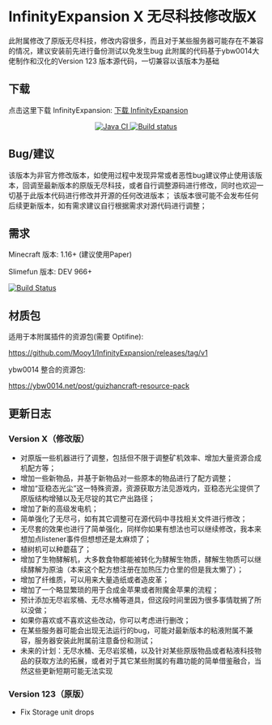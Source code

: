 # InfinityExpansion X 无尽科技修改版X

此附属修改了原版无尽科技，修改内容很多，而且对于某些服务器可能存在不兼容的情况，建议安装前先进行备份测试以免发生bug
此附属的代码基于ybw0014大佬制作和汉化的Version 123 版本源代码，一切兼容以该版本为基础

## 下载

点击这里下载 InfinityExpansion: [下载 InfinityExpansion](https://builds.guizhanss.net/ybw0014/InfinityExpansion-CN/master)

<p align="center">
  <a href="https://github.com/ybw0014/InfinityExpansion-CN/actions/workflows/maven.yml">
    <img src="https://github.com/ybw0014/InfinityExpansion-CN/actions/workflows/maven.yml/badge.svg" alt="Java CI"/>
  </a>

  <a href="https://builds.guizhanss.net/ybw0014/InfinityExpansion-CN/master">
    <img src="https://builds.guizhanss.net/f/ybw0014/InfinityExpansion-CN/master/badge.svg" alt="Build status"/>
  </a>
</p>

## Bug/建议

该版本为非官方修改版本，如使用过程中发现异常或者恶性bug建议停止使用该版本，回调至最新版本的原版无尽科技，或者自行调整源码进行修改，同时也欢迎一切基于此版本代码进行修改并开源的任何改进版本；
该版本很可能不会发布任何后续更新版本，如有需求建议自行根据需求对源代码进行调整；


## 需求

Minecraft 版本: 1.16+ (建议使用Paper)

Slimefun 版本: DEV 966+

[![Build Status](https://thebusybiscuit.github.io/builds/TheBusyBiscuit/Slimefun4/master/badge.svg)](https://thebusybiscuit.github.io/builds/TheBusyBiscuit/Slimefun4/master/)

## 材质包

适用于本附属插件的资源包(需要 Optifine):

https://github.com/Mooy1/InfinityExpansion/releases/tag/v1

ybw0014 整合的资源包:

https://ybw0014.net/post/guizhancraft-resource-pack

## 更新日志
### Version X（修改版）
- 对原版一些机器进行了调整，包括但不限于调整矿机效率、增加大量资源合成机配方等；
- 增加一些新物品，并基于新物品对一些原本的物品进行了配方调整；
- 增加“亚稳态光尘”这一特殊资源，资源获取方法见游戏内，亚稳态光尘提供了原版结构增殖以及无尽锭的其它产出路径；
- 增加了新的高级发电机；
- 简单强化了无尽弓，如有其它调整可在源代码中寻找相关文件进行修改；
- 无尽套的效果也进行了简单强化，同样你如果有想法也可以继续修改，我本来想加点listener事件但想想还是太麻烦了；
- 植树机可以种蘑菇了；
- 增加了生物酵解机，大多数食物都能被转化为酵解生物质，酵解生物质可以继续酵解为原油（本来这个配方想注册在加热压力仓里的但是我太懒了）；
- 增加了纤维质，可以用来大量造纸或者造皮革；
- 增加了一个略显繁琐的用于合成金苹果或者附魔金苹果的流程；
- 预计添加无尽岩浆桶、无尽水桶等道具，但这段时间里因为很多事情耽搁了所以没做；
- 如果你喜欢或不喜欢这些改动，你可以考虑进行删改；
- 在某些服务器可能会出现无法运行的bug，可能对最新版本的粘液附属不兼容，服务器安装此附属前注意备份和测试；
- 未来的计划：无尽水桶、无尽岩浆桶，以及针对某些原版物品或者粘液科技物品的获取方法的拓展，或者对于其它某些附属的有趣功能的简单借鉴融合，当然这些更新短期可能无法实现
### Version 123（原版）
- Fix Storage unit drops

